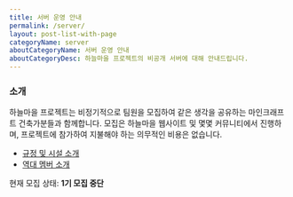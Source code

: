 ```yaml
---
title: 서버 운영 안내
permalink: /server/
layout: post-list-with-page
categoryName: server
aboutCategoryName: 서버 운영 안내
aboutCategoryDesc: 하늘마을 프로젝트의 비공개 서버에 대해 안내드립니다.
---
```


### 소개

하늘마을 프로젝트는 비정기적으로 팀원을 모집하여 같은 생각을 공유하는 마인크래프트 건축가분들과 함께합니다. 모집은 하늘마을 웹사이트 및 몇몇 커뮤니티에서 진행하며, 프로젝트에 참가하여 지불해야 하는 의무적인 비용은 없습니다.

- [규정 및 시설 소개](https://github.com/haneulcity/haneulcity/wiki)
- [역대 멤버 소개](./member.html)

현재 모집 상태: **1기 모집 중단**
